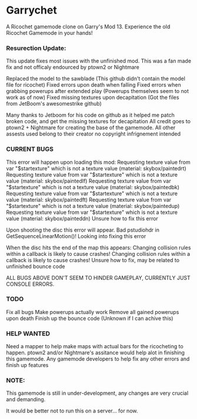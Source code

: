 Garrychet
=========

A Ricochet gamemode clone on Garry's Mod 13. Experience the old Ricochet Gamemode in your hands!

### Resurection Update:
This update fixes most issues with the unfinished mod. This was a fan made fix and not officaly endourced by ptown2 or Nightmare

Replaced the model to the sawblade (This github didn't contain the model file for ricochet)
Fixed errors upon death when falling
Fixed errors when grabbing powerups after extended play (Powerups themselves seem to not work as of now)
Fixed missing textures upon decapitation (Got the files from JetBoom's awesomestrike github)

Many thanks to Jetboom for his code on github as it helped me patch broken code, and get the missing textures for decapitation
All credit goes to ptown2 + Nightmare for creating the base of the gamemode.
All other assests used belong to their creator no copyright infrignement intended

### CURRENT BUGS
This error will happen upon loading this mod:
Requesting texture value from var "$startexture" which is not a texture value (material: skybox/paintedrt)
Requesting texture value from var "$startexture" which is not a texture value (material: skybox/paintedlf)
Requesting texture value from var "$startexture" which is not a texture value (material: skybox/paintedbk)
Requesting texture value from var "$startexture" which is not a texture value (material: skybox/paintedft)
Requesting texture value from var "$startexture" which is not a texture value (material: skybox/paintedup)
Requesting texture value from var "$startexture" which is not a texture value (material: skybox/painteddn)
Unsure how to fix this error

Upon shooting the disc this error will appear.
Bad pstudiohdr in GetSequenceLinearMotion()!
Looking into fixing this error

When the disc hits the end of the map this appears:
Changing collision rules within a callback is likely to cause crashes!
Changing collision rules within a callback is likely to cause crashes!
Unsure how to fix, may be related to unfinished bounce code

ALL BUGS ABOVE DON'T SEEM TO HINDER GAMEPLAY, CURRENTLY JUST CONSOLE ERRORS.

### TODO
Fix all bugs
Make powerups actually work
Remove all gained powerups upon death
Finish up the bounce code (Unknown if I can achive this)

### HELP WANTED
Need a mapper to help make maps with actual bars for the ricocheting to happen.
ptown2 and/or Nightmare's assitance would help alot in finishing this gamemode.
Any gamemode developers to help fix any other errors and finish up features

### NOTE:
This gamemode is still in under-development, any changes are very crucial and demanding.

It would be better not to run this on a server... for now.
